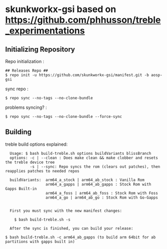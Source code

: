 # skunkworkx-gsi based on https://github.com/phhusson/treble_experimentations

Initializing Repository
-----------------------

Repo initialization :
    
    ## Releases Repo ##
    $ repo init -u https://github.com/skunkworkx-gsi/manifest.git -b aosp-gsi

sync repo :

    $ repo sync --no-tags --no-clone-bundle
    
problems syncing? :

    $ repo sync --no-tags --no-clone-bundle --force-sync

Building
--------
treble build options explained:

      Usage: $ bash build-treble.sh options buildVariants blissBranch
      options: -c | --clean : Does make clean && make clobber and resets the treble device tree
               -s | --sync: Repo syncs the rom (clears out patches), then reapplies patches to needed repos
      
      buildVariants:  arm64_a_stock | arm64_ab_stock : Vanilla Rom
                      arm64_a_gapps | arm64_ab_gapps : Stock Rom with Gapps Built-in
                      arm64_a_foss | arm64_ab_foss : Stock Rom with Foss
                      arm64_a_go | arm64_ab_go : Stock Rom with Go-Gapps
     
      
      First you must sync with the new manifest changes:
      
		$ bash build-treble.sh -s
      
      After the sync is finished, you can build your release:
      
    $ bash build-treble.sh -c arm64_ab_gapps (to build arm 64bit for ab partitions with gapps built in)
